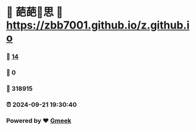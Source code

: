 # 🌚  葩葩🔭思 :link: https://zbb7001.github.io/z.github.io 
### :page_facing_up: [14](https://zbb7001.github.io/z.github.io/tag.html) 
### :speech_balloon: 0 
### :hibiscus: 318915 
### :alarm_clock: 2024-09-21 19:30:40 
### Powered by :heart: [Gmeek](https://github.com/Meekdai/Gmeek)
